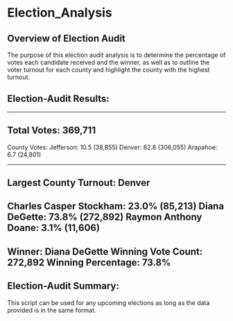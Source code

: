 # Election_Analysis

## Overview of Election Audit

The purpose of this election audit analysis is to determine the percentage of votes each candidate received and the winner, as well as to outline the voter turnout for each county and highlight the county with the highest turnout.

## Election-Audit Results:

------------------------
Total Votes: 369,711
-------------------------

County Votes:
Jefferson: 10.5 (38,855)
Denver: 82.8 (306,055)
Arapahoe: 6.7 (24,801)

-------------------------
Largest County Turnout: Denver
-------------------------

Charles Casper Stockham: 23.0% (85,213)
Diana DeGette: 73.8% (272,892)
Raymon Anthony Doane: 3.1% (11,606)
-------------------------
Winner: Diana DeGette
Winning Vote Count: 272,892
Winning Percentage: 73.8%
-------------------------

## Election-Audit Summary:

This script can be used for any upcoming elections as long as the data provided is in the same format.
